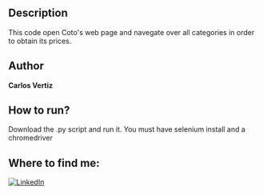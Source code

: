 ## Description
This code open Coto's web page and navegate over all categories in order to obtain its prices.


## Author
**Carlos Vertiz**


## How to run?
Download the .py script and run it.
You must have selenium install and a chromedriver


## Where to find me:
[![LinkedIn](https://img.shields.io/badge/linkedin-%230077B5.svg?style=for-the-badge&logo=linkedin&logoColor=white)
](https://www.linkedin.com/in/carlosvertiz/)
